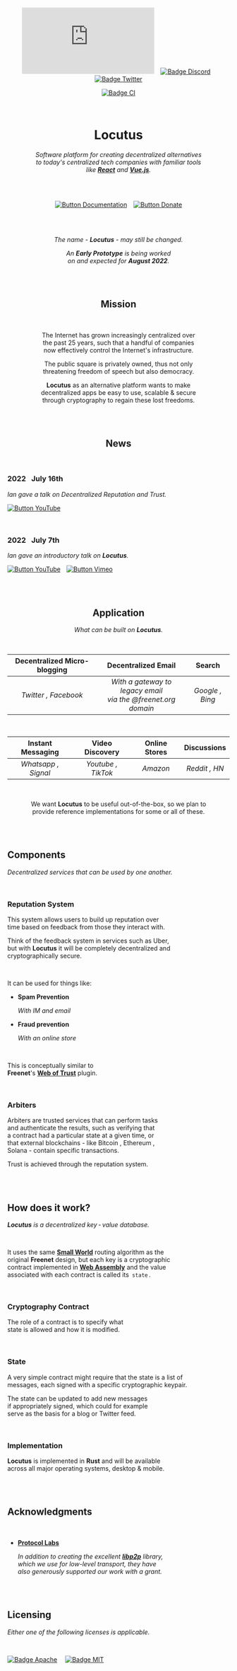 
<br>

<div align = center>

[![Badge Matrix]][Matrix]   
[![Badge Discord]][Discord]   
[![Badge Twitter]][Twitter]

[![Badge CI]][CI]

<br>

# Locutus

*Software platform for creating decentralized alternatives* <br>
*to today's centralized tech companies with familiar tools* <br>
*like **[React]** and **[Vue.js]**.*

<br>
<br>

[![Button Documentation]][Documentation]   
[![Button Donate]][Donate]


<br>
<br>

*The name - **Locutus** - may still be changed.*

*An **Early Prototype** is being worked* <br>
*on and expected for **August 2022**.*

<br>
<br>

## Mission

<br>

The Internet has grown increasingly centralized over <br>
the past 25 years, such that a handful of companies <br>
now effectively control the Internet's infrastructure.

The public square is privately owned, thus not only <br>
threatening freedom of speech but also democracy.

**Locutus** as an alternative platform wants to make <br>
decentralized apps be easy to use, scalable & secure <br>
through cryptography to regain these lost freedoms.

<br>
<br>

## News

</div>

<br>

### 2022   July 16th

*Ian gave a talk on Decentralized Reputation and Trust.*

[![Button YouTube]][16th YouTube]

<br>

### 2022   July 7th

*Ian gave an introductory talk on **Locutus**.*

[![Button YouTube]][7th YouTube]  
[![Button Vimeo]][7th Vimeo]

<br>
<br>

<div align = center>

## Application

*What can be built on **Locutus**.*

<br>

| Decentralized Micro-blogging | Decentralized Email | Search
|:----------------------------:|:-------------------:|:------:
| *Twitter , Facebook* | *With a gateway to legacy email* <br> *via the @freenet.org domain* | *Google , Bing*

<br>

| Instant Messaging | Video Discovery | Online Stores | Discussions
|:-----------------:|:---------------:|:-------------:|:-----------:
| *Whatsapp , Signal* | *Youtube , TikTok* | *Amazon* | *Reddit , HN* 

<br>

We want **Locutus** to be useful out-of-the-box, so we plan to <br>
provide reference implementations for some or all of these.

</div>

<br>
<br>

<!--  TODO : Move out of README  -->

## Components

*Decentralized services that can be used by one another.*

<br>

### Reputation System

This system allows users to build up reputation over <br>
time  based on feedback from those they interact with.

Think of the feedback system in services such as Uber, <br>
but with **Locutus** it will be completely decentralized and <br>
cryptographically secure.

<br>

It can be used for things like:

-   **Spam Prevention**

    *With IM and email*
    
-   **Fraud prevention**
    
    *With an online store*

<br>

This is conceptually similar to <br>
**Freenet**'s **[Web of Trust]** plugin.

<br>

### Arbiters

Arbiters are trusted services that can perform tasks <br>
and authenticate the results, such as verifying that <br>
a contract had a particular state at a given time, or <br>
that external blockchains - like Bitcoin , Ethereum , <br>
Solana - contain specific transactions.

Trust is achieved through the reputation system.

<br>
<br>

## How does it work?

***Locutus*** *is a decentralized key - value database.*

<br>

It uses the same **[Small World]** routing algorithm as the <br>
original **Freenet** design, but each key is a cryptographic <br>
contract implemented in **[Web Assembly]** and the value <br>
associated with each contract is called its  `state` .

<br>

### Cryptography Contract

The role of a contract is to specify what <br>
state is allowed and how it is modified.

<br>

### State

A very simple contract might require that the state is a list of <br>
messages, each signed with a specific cryptographic keypair.

The state can be updated to add new messages <br>
if appropriately signed, which could for example <br>
serve as the basis for a blog or Twitter feed.

<br>

### Implementation

**Locutus** is implemented in **Rust** and will be available <br>
across all major operating systems, desktop & mobile.

<br>
<br>

## Acknowledgments

<br>

-   **[Protocol Labs]**

    *In addition to creating the excellent **[libp2p]** library,* <br>
    *which we use for low-level transport, they have* <br>
    *also generously supported our work with a grant.*

<br>
<br>

## Licensing

*Either one of the following licenses is applicable.*

<br>

[![Badge Apache]][License Apache]    
[![Badge MIT]][License MIT]

<br>


<!----------------------------------------------------------------------------->

[Documentation]: https://github.com/freenet/locutus/wiki/Glossary
[Protocol Labs]: https://protocol.ai/
[Web of Trust]: http://www.draketo.de/english/freenet/friendly-communication-with-anonymity
[Web Assembly]: https://webassembly.org/
[Small World]: https://freenetproject.org/assets/papers/lic.pdf
[Twitter]: https://twitter.com/FreenetOrg
[Discord]: https://discord.gg/2kZuKNxYXv
[Vue.js]: https://vuejs.org/
[Matrix]: https://matrix.to/#/#freenet-locutus:matrix.org
[Donate]: https://freenetproject.org/pages/donate.html
[libp2p]: https://github.com/libp2p/rust-libp2p
[React]: https://reactjs.org/
[CI]: https://github.com/freenet/locutus/actions/workflows/ci.yml


[16th YouTube]: https://youtu.be/4L9pXIBAdG4
[7th YouTube]: https://www.youtube.com/watch?v=d31jmv5Tx5k
[7th Vimeo]: https://vimeo.com/740461100

[License Apache]: LICENSE-APACHE
[License MIT]: LICENSE-MIT


<!---------------------------------[ Badges ]---------------------------------->

[Badge Twitter]: https://img.shields.io/twitter/follow/freenetorg?color=1780bd&labelColor=1DA1F2&logoColor=white&logo=Twitter&style=for-the-badge&label=FreenetOrg
[Badge Discord]: https://img.shields.io/discord/917499817758978089?logoColor=white&style=for-the-badge&label=Discord&logo=Discord&labelColor=7289da&color=5d71b3
[Badge Matrix]: https://img.shields.io/matrix/freenet-locutus:matrix.org?logoColor=white&style=for-the-badge&label=matrix&logo=matrix&labelColor=0DBD8B&color=0b9f73
[Badge Apache]: https://img.shields.io/badge/License-Apache_2-961b1f?style=for-the-badge&labelColor=D22128
[Badge MIT]: https://img.shields.io/badge/License-MIT-ac8b11.svg?style=for-the-badge&labelColor=yellow
[Badge CI]: https://img.shields.io/github/workflow/status/freenet/locutus/CI?logoColor=white&style=for-the-badge&color=a81d59&labelColor=cb236c&logo=GitHub
[Badge Or]: https://img.shields.io/badge/OR-1da1f2?style=for-the-badge


<!---------------------------------[ Buttons ]--------------------------------->

[Button Documentation]: https://img.shields.io/badge/Documentation-1da1f2?style=for-the-badge&logoColor=white&logo=GitBook
[Button Donate]: https://img.shields.io/badge/Donate-cb236c?style=for-the-badge&logoColor=white&logo=GitHubSponsors
[Button YouTube]: https://img.shields.io/badge/YouTube-FF0000?style=flat&logoColor=white&logo=YouTube
[Button Vimeo]: https://img.shields.io/badge/Vimeo-1AB7EA?style=flat&logoColor=white&logo=Vimeo

